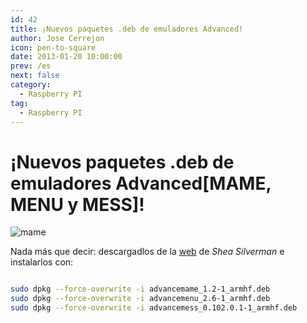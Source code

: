 ```yaml
---
id: 42
title: ¡Nuevos paquetes .deb de emuladores Advanced!
author: Jose Cerrejon
icon: pen-to-square
date: 2013-01-20 10:00:00
prev: /es
next: false
category:
  - Raspberry PI
tag:
  - Raspberry PI
---
```


# ¡Nuevos paquetes .deb de emuladores Advanced[MAME, MENU y MESS]!

![mame](/images/mame.jpg)

Nada más que decir: descargadlos de la [web](http://blog.sheasilverman.com/2013/01/friday-post-advance-debs/) de *Shea Silverman* e instalarlos con:

```bash

sudo dpkg --force-overwrite -i advancemame_1.2-1_armhf.deb
sudo dpkg --force-overwrite -i advancemenu_2.6-1_armhf.deb
sudo dpkg --force-overwrite -i advancemess_0.102.0.1-1_armhf.deb

```